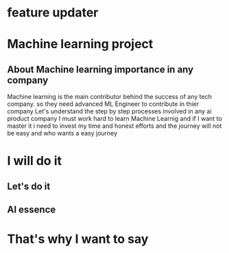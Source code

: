# feature updater
# Machine learning project 
## About Machine learning importance in any company
Machine learning is the main contributor behind the success of any tech company. so they need advanced ML Engineer to contribute in thier company
Let's understand the step by step processes involved in any ai product company
I must work hard to learn Machine Learnig and if I want to master it i need to invest my time and honest efforts and the journey will not be easy and who wants a easy journey
# I will do it
## Let's do it
## AI essence
# That's why I want to say
